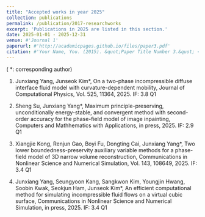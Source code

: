 ```yaml
---
title: "Accepted works in year 2025"
collection: publications
permalink: /publication/2017-researchworks
excerpt: 'Publications in 2025 are listed in this section.'
date: 2025-01-01 - 2025-12-31
venue: #'Journal 1'
paperurl: #'http://academicpages.github.io/files/paper3.pdf'
citation: #'Your Name, You. (2015). &quot;Paper Title Number 3.&quot; <i>Journal 1</i>. 1(3).'
---
```

( *: corresponding author)

1. Junxiang Yang, Junseok Kim*, On a two-phase incompressible diffuse interface fluid model with 
curvature-dependent mobility, Journal of Computational Physics, Vol. 525, 11364, 2025. IF: 3.8 Q1

2. Sheng Su, Junxiang Yang*, Maximum principle-preserving, unconditionally energy-stable, and convergent method with second-order accuracy for the phase-field model of image inpainting, Computers and Mathhematics with Applications, in press, 2025. IF: 2.9 Q1

3. Xiangjie Kong, Renjun Gao, Boyi Fu, Dongting Cai, Junxiang Yang*, Two lower boundedness-preservity auxiliary variable methods for a phase-field model of 3D narrow volume reconstruction, Communications in Nonlinear Science and Numerical Simulation, Vol. 143, 108649, 2025. IF: 3.4 Q1

4. Junxiang Yang, Seungyoon Kang, Sangkwon Kim, Youngjin Hwang, Soobin Kwak, Seokjun Ham, Junseok Kim*, An efficient computational method for simulating incompressible fluid flows on a virtual cubic surface, Communications in Nonlinear Science and Numerical Simulation, in press, 2025. IF: 3.4 Q1
